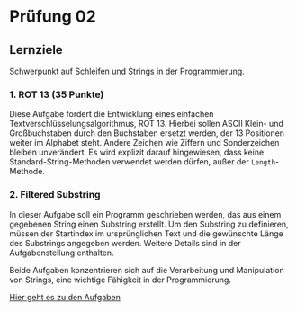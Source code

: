 # Prüfung 02

## Lernziele

Schwerpunkt auf Schleifen und Strings in der Programmierung.

### 1. ROT 13 (35 Punkte)

Diese Aufgabe fordert die Entwicklung eines einfachen Textverschlüsselungsalgorithmus, ROT 13. Hierbei sollen ASCII Klein- und Großbuchstaben durch den Buchstaben ersetzt werden, der 13 Positionen weiter im Alphabet steht. Andere Zeichen wie Ziffern und Sonderzeichen bleiben unverändert. Es wird explizit darauf hingewiesen, dass keine Standard-String-Methoden verwendet werden dürfen, außer der `Length`-Methode.

### 2. Filtered Substring

In dieser Aufgabe soll ein Programm geschrieben werden, das aus einem gegebenen String einen Substring erstellt. Um den Substring zu definieren, müssen der Startindex im ursprünglichen Text und die gewünschte Länge des Substrings angegeben werden. Weitere Details sind in der Aufgabenstellung enthalten.

Beide Aufgaben konzentrieren sich auf die Verarbeitung und Manipulation von Strings, eine wichtige Fähigkeit in der Programmierung.

[Hier geht es zu den Aufgaben](Exam02A.md)
